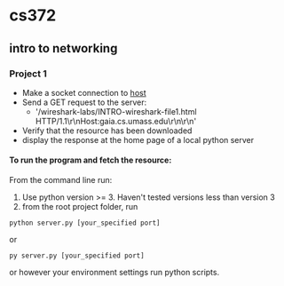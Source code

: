 # cs372
## intro to networking

### Project 1 

* Make a socket connection to [host](gaia.cs.umass.edu)
* Send a GET request to the server:
  * '/wireshark-labs/INTRO-wireshark-file1.html HTTP/1.1\r\nHost:gaia.cs.umass.edu\r\n\r\n'
* Verify that the resource has been downloaded
* display the response at the home page of a local python server


####  To run the program and fetch the resource:

From the command line run:
1. Use python version >= 3. Haven't tested versions less than version 3
2. from the root project folder, run 
  ```
  python server.py [your_specified port]
  ```
  or 
  ```
  py server.py [your_specified port]
  ```
  or however your environment settings run python scripts.